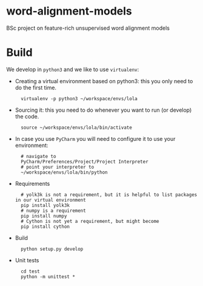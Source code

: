 # word-alignment-models
BSc project on feature-rich unsupervised word alignment models

# Build

We develop in `python3` and we like to use `virtualenv`:


* Creating a virtual environment based on python3: this you only need to do the first time.


        virtualenv -p python3 ~/workspace/envs/lola

* Sourcing it: this you need to do whenever you want to run (or develop) the code.


        source ~/workspace/envs/lola/bin/activate


* In case you use `PyCharm` you will need to configure it to use your environment:        

        # navigate to
        PyCharm/Preferences/Project/Project Interpreter
        # point your interpreter to
        ~/workspace/envs/lola/bin/python

* Requirements


        # yolk3k is not a requirement, but it is helpful to list packages in our virtual environment
        pip install yolk3k
        # numpy is a requirement
        pip install numpy
        # Cython is not yet a requirement, but might become 
        pip install cython
        
* Build

        python setup.py develop


* Unit tests

        cd test
        python -m unittest *
        